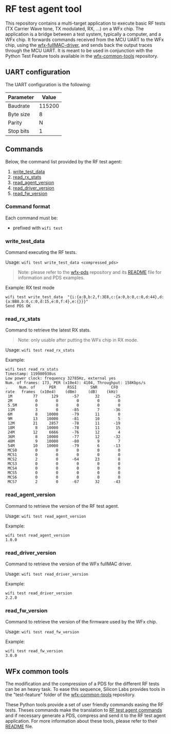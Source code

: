 # RF test agent tool

This repository contains a multi-target application to execute basic
RF tests (TX Carrier Wave tone, TX modulated, RX, ...) on a WFx chip. The application is a bridge between a test system,
typically a computer, and a WFx chip. It forwards commands received from the
MCU UART to the WFx chip, using the [wfx-fullMAC-driver](https://github.com/SiliconLabs/wfx-fullMAC-driver), and sends back the output traces through the MCU UART. It is meant to be used in conjunction with the Python Test Feature tools available in the [wfx-common-tools](https://github.com/SiliconLabs/wfx-common-tools) repository.

## UART configuration

The UART configuration is the following:

| Parameter | Value  |
|-----------|--------|
| Baudrate  | 115200 |
| Byte size | 8      |
| Parity    | N      |
| Stop bits | 1      |

## Commands

Below, the command list provided by the RF test agent:


 1. [write_test_data](#write_test_data)
 2. [read_rx_stats](#read_rx_stats)
 3. [read_agent_version](#read_agent_version)
 4. [read_driver_version](#read_driver_version)
 5. [read_fw_version](#read_fw_version)
  

### Command format

Each command must be:

* prefixed with `wifi test`

### write_test_data

Command executing the RF tests.

Usage: `wifi test write_test_data <compressed_pds>`

> Note: please refer to the [wfx-pds](https://github.com/SiliconLabs/wfx-pds)
repository and its [README](https://github.com/SiliconLabs/wfx-pds/blob/API3.0/README.md) file for information and PDS examples.

Example: RX test mode

```
wifi test write_test_data  "{i:{a:B,b:2,f:3E8,c:{a:0,b:0,c:0,d:44},d:{a:BB8,b:0,c:0,d:15,e:0,f:4},e:{}}}"
Send PDS OK
```


### read_rx_stats

Command to retrieve the latest RX stats.

> Note: only usable after putting the WFx chip in RX mode.

Usage: `wifi test read_rx_stats`

Example:

```
wifi test read_rx_stats
Timestamp: 119980938us
Low power clock: frequency 32785Hz, external yes
Num. of frames: 173, PER (x10e4): 4104, Throughput: 158Kbps/s
.     Num. of      PER     RSSI      SNR      CFO
rate   frames  (x10e4)    (dBm)     (dB)    (kHz)
 1M         77      129      -57       32      -25
 2M          0        0        0        0        0
 5.5M        0        0        0        0        0
 11M         3        0      -85        7      -36
 6M          8    10000      -79       11        0
 9M         13    10000      -81       10        5
 12M        21     2857      -78       11      -19
 18M         8    10000      -78       11       15
 24M        12     6666      -76       12        4
 36M         8    10000      -77       12      -32
 48M         9    10000      -80        9        7
 54M        10    10000      -79        6      -13
 MCS0        0        0        0        0        0
 MCS1        0        0        0        0        0
 MCS2        2        0      -64       23        8
 MCS3        0        0        0        0        0
 MCS4        0        0        0        0        0
 MCS5        0        0        0        0        0
 MCS6        0        0        0        0        0
 MCS7        2        0      -67       32      -43
```

### read_agent_version

Command to retrieve the version of the RF test agent.

Usage: `wifi test read_agent_version`

Example:

```
wifi test read_agent_version
1.0.0
```

### read_driver_version

Command to retrieve the version of the WFx fullMAC driver.

Usage: `wifi test read_driver_version`

Example:

```
wifi test read_driver_version
2.2.0
```

### read_fw_version

Command to retrieve the version of the firmware used by the WFx chip.

Usage: `wifi test read_fw_version`

Example:

```
wifi test read_fw_version
3.0.0
```

## WFx common tools

The modification and the compression of a PDS for the different RF tests
can be an heavy task. To ease this sequence, Silicon Labs provides tools in the "test-feature" folder of the [wfx-common-tools](https://github.com/SiliconLabs/wfx-common-tools) repository.

These Python tools provide a set of user friendly commands easing the RF tests.
Theses commands make the translation to [RF test agent commands](#commands) and
if necessary generate a PDS, compress and send it to the RF test agent
application. For more information about these tools, please refer to their
[README](https://github.com/SiliconLabs/wfx-common-tools/blob/master/test-feature/README.md) file.